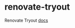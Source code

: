 # renovate-tryout

Renovate Tryout [docs](https://github.com/jan-kraemer/renovate-tryout/v1.0.0/main/docs)
